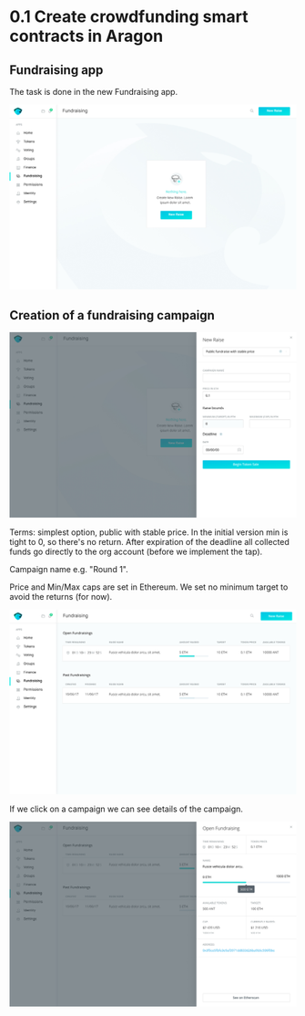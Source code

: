 # 0.1 Create crowdfunding smart contracts in Aragon

## Fundraising app

The task is done in the new Fundraising app.

![Fundraising &#x2013; Empty State](../../.gitbook/assets/image%20%2811%29.png)

## Creation of a fundraising campaign



![Adding a new raising campaign](../../.gitbook/assets/image%20%288%29.png)

Terms: simplest option, public with stable price. In the initial version min is tight to 0, so there's no return. After expiration of the deadline all collected funds go directly to the org account \(before we implement the tap\).

Campaign name e.g. "Round 1".

Price and Min/Max caps are set in Ethereum. We set no minimum target to avoid the returns \(for now\).

![List of Fundraising Campaigns](../../.gitbook/assets/image%20%2822%29.png)

If we click on a campaign we can see details of the campaign.

![Campaign Details](../../.gitbook/assets/image%20%2836%29.png)



